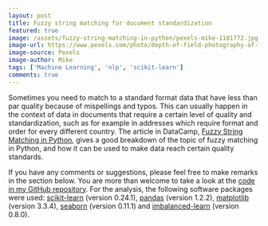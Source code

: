 ```yaml
---
layout: post
title: Fuzzy string matching for document standardization
featured: true
image: /assets/fuzzy-string-matching-in-python/pexels-mike-1181772.jpg
image-url: https://www.pexels.com/photo/depth-of-field-photography-of-file-arrangement-1181772/
image-source: Pexels
image-author: Mike
tags: ['Machine Learning', 'nlp', 'scikit-learn']
comments: true
---
```


Sometimes you need to match to a standard format data that have less than par quality because of mispellings and typos. This can usually happen in the context of data in documents that require a certain level of quality and standardization, such as for example in addresses which require format and order for every different country. The article in DataCamp, [Fuzzy String Matching in Python](https://www.datacamp.com/community/tutorials/fuzzy-string-python), gives a good breakdown of the topic of fuzzy matching in Python, and how it can be used to make data reach certain quality standards.

<!-- # Figure or image without caption
![Plot](/assets/...)

# Figure or image with caption
{% include image.html
    src="/assets/..."
    alt="Image title"
    caption="Image caption"
%} -->


If you have any comments or suggestions, please feel free to make remarks in the section below. You are more than welcome to take a look at the [code in my GitHub repository](https://github.com/capac/fuzzy-string-matching). For the analysis, the following software packages were used: [scikit-learn](https://scikit-learn.org/stable/index.html) (version 0.24.1), [pandas](https://pandas.pydata.org/) (version 1.2.2), [matplotlib](https://matplotlib.org/) (version 3.3.4), [seaborn](http://seaborn.pydata.org/) (version 0.11.1) and [imbalanced-learn](https://imbalanced-learn.org/stable/) (version 0.8.0).
